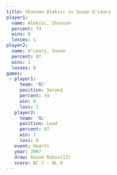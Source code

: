 ```yaml
---
title: Shannon Aleksic vs Susan O'Leary
player1:                
  name: Aleksic, Shannon
  percent: 74           
  wins: 0               
  losses: 1             
player2:                
  name: O'Leary, Susan  
  percent: 87           
  wins: 1               
  losses: 0             
games:
 - player1:          
     team: 'BC'      
     position: Second
     percent: 74     
     win: 0          
     loss: 1         
   player2:        
     team: 'NL'    
     position: Lead
     percent: 87   
     win: 1        
     loss: 0       
   event: Hearts        
   year: 2007           
   draw: Round Robin(13)
   score: BC 7 - NL 8   
---
```

